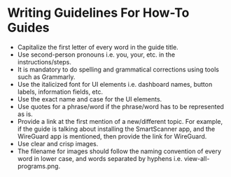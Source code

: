 # Writing Guidelines For How-To Guides

* Capitalize the first letter of every word in the guide title.
* Use second-person pronouns i.e. you, your, etc. in the instructions/steps.
* It is mandatory to do spelling and grammatical corrections using tools such as Grammarly.
* Use the italicized font for UI elements i.e. dashboard names, button labels, information fields, etc.
* Use the exact name and case for the UI elements.
* Use quotes for a phrase/word if the phrase/word has to be represented as is.
* Provide a link at the first mention of a new/different topic. For example, if the guide is talking about installing the SmartScanner app, and the WireGuard app is mentioned, then provide the link for WireGuard.&#x20;
* Use clear and crisp images.
* The filename for images should follow the naming convention of every word in lower case, and words separated by hyphens i.e. view-all-programs.png.

